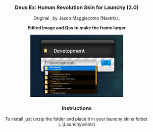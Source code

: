 <h3 align="center">Deus Ex: Human Revolution Skin for Launchy (2.0)</h3>
<p align="center">Original _by Jason Maggiacomo (Nextrix)_</p>

<p align="center"><strong>Edited Image and Qss to make the frame larger</strong></p>

<div align="center"> 
  <img src="/demo.png?raw=true" width="300px">
</div>

<h3 align="center">Instructions</h3>

<p align="center">To install just unzip the folder and place it in your launchy skins folder. (..\Launchy\skins)</p>